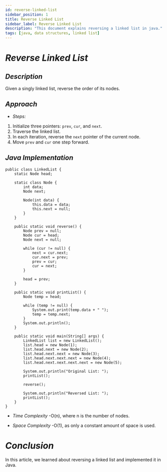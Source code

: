 ```yaml
---
id: reverse-linked-list
sidebar_position: 1 
title: Reverse Linked List 
sidebar_label: Reverse Linked List 
description: "This document explains reversing a linked list in java." 
tags: [java, data structures, linked list]
---
```


# *Reverse Linked List*

## *Description*

Given a singly linked list, reverse the order of its nodes.

## *Approach*

- *Steps:*

1. Initialize three pointers: `prev`, `cur`, and `next`.
2. Traverse the linked list.
3. In each iteration, reverse the `next` pointer of the current node.
4. Move `prev` and `cur` one step forward.

## *Java Implementation*

```
public class LinkedList {
    static Node head;

    static class Node {
        int data;
        Node next;

        Node(int data) {
            this.data = data;
            this.next = null;
        }
    }

    public static void reverse() {
        Node prev = null;
        Node cur = head;
        Node next = null;

        while (cur != null) {
            next = cur.next;
            cur.next = prev;
            prev = cur;
            cur = next;
        }

        head = prev;
    }

    public static void printList() {
        Node temp = head;

        while (temp != null) {
            System.out.print(temp.data + " ");
            temp = temp.next;
        }
        System.out.println();
    }

    public static void main(String[] args) {
        LinkedList list = new LinkedList();
        list.head = new Node(1);
        list.head.next = new Node(2);
        list.head.next.next = new Node(3);
        list.head.next.next.next = new Node(4);
        list.head.next.next.next.next = new Node(5);

        System.out.println("Original List: ");
        printList();

        reverse();

        System.out.println("Reversed List: ");
        printList();
    }
}
```

- *Time Complexity*
 -O(n), where n is the number of nodes.

- *Space Complexity*
 -O(1), as only a constant amount of space is used.

# *Conclusion*
In this article, we learned about reversing a linked list and implemented it in Java.
